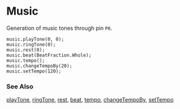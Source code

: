 # Music

Generation of music tones through pin ``P0``.

```cards
music.playTone(0, 0);
music.ringTone(0);
music.rest(0);
music.beat(BeatFraction.Whole);
music.tempo();
music.changeTempoBy(20);
music.setTempo(120);
```

### See Also

[playTone](/reference/music/play-tone), [ringTone](/reference/music/ring-tone), [rest](/reference/music/rest), [beat](/reference/music/beat), [tempo](/reference/music/tempo), [changeTempoBy](/reference/music/change-tempo-by), [setTempo](/reference/music/set-tempo)
